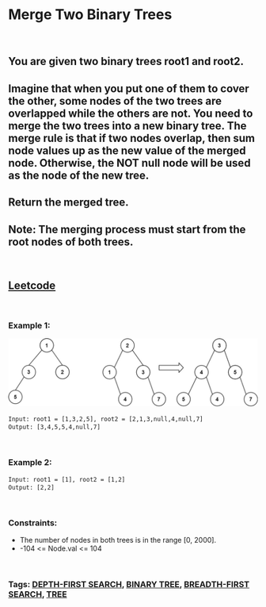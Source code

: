 # Merge Two Binary Trees

<br>

## You are given two binary trees root1 and root2.

## Imagine that when you put one of them to cover the other, some nodes of the two trees are overlapped while the others are not. You need to merge the two trees into a new binary tree. The merge rule is that if two nodes overlap, then sum node values up as the new value of the merged node. Otherwise, the NOT null node will be used as the node of the new tree.

## Return the merged tree.

## Note: The merging process must start from the root nodes of both trees.

<br>

## [Leetcode](https://leetcode.com/problems/merge-two-binary-trees/)

<br>

### Example 1:

![ex1](assets/merge.jpeg)
```
Input: root1 = [1,3,2,5], root2 = [2,1,3,null,4,null,7]
Output: [3,4,5,5,4,null,7]
```
<br>

### Example 2:
```
Input: root1 = [1], root2 = [1,2]
Output: [2,2]
``` 
<br>

### Constraints:

- The number of nodes in both trees is in the range [0, 2000].
- -104 <= Node.val <= 104

<br>

### Tags: [DEPTH-FIRST SEARCH](https://leetcode.com/tag/depth-first-search/), [BINARY TREE](https://leetcode.com/tag/binary-tree/), [BREADTH-FIRST SEARCH](https://leetcode.com/tag/breadth-first-search/), [TREE](https://leetcode.com/tag/tree/)
